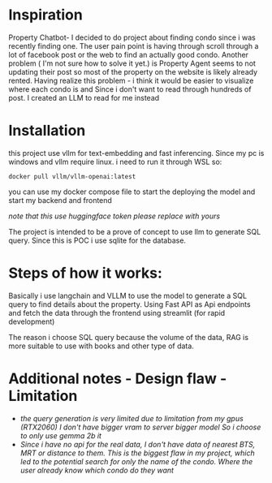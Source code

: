 # Inspiration
Property Chatbot- I decided to do project about finding condo since i was recently finding one. The user pain point is having through scroll through a lot of facebook post or the web to find an actually good condo.
Another problem ( I'm not sure how  to solve it yet.) is Property Agent seems to not updating their post so most of the property on the website is likely already rented. Having realize this problem - i think it would be easier to visualize where each condo is and Since i don't want to read through hundreds of post. I created an LLM to read for me instead

# Installation
this project use vllm for text-embedding and fast inferencing.
Since my pc is windows and vllm require linux. i need to run it through WSL so:
```
docker pull vllm/vllm-openai:latest
```
you can use my docker compose file to start the deploying the model and start my backend and frontend

*note that this use huggingface token please replace with yours*

The project is intended to be a prove of concept to use llm to generate SQL query.
Since this is POC i use sqlite for the database. 

# Steps of how it works:
Basically i use langchain and VLLM to use the model to generate a SQL query to find details about the property. Using Fast API as Api endpoints and fetch the data through the frontend using streamlit (for rapid development) 

The reason i choose SQL query because the volume of the data, RAG is more suitable to use with books and other type of data.

# Additional notes - Design flaw -Limitation
- *the query generation is very limited due to limitation from my gpus (RTX2060) I don't have bigger vram to server bigger model So i choose to only use gemma 2b it*
- *Since i have no api for the real data, I don't have data of nearest BTS, MRT or distance to them. This is the biggest flaw in my project, which led to the potential search for only the name of the condo. Where the user already know which condo do they want*

